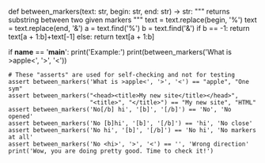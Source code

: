 def between_markers(text: str, begin: str, end: str) -> str:
    """
        returns substring between two given markers
    """
    text = text.replace(begin, '%')
    text = text.replace(end, '&')
    a = text.find('%')
    b = text.find('&')
    if b == -1:
        return text[a + 1:b]+text[-1]
    else:
        return text[a + 1:b]


if __name__ == '__main__':
    print('Example:')
    print(between_markers('What is >apple<', '>', '<'))

    # These "asserts" are used for self-checking and not for testing
    assert between_markers('What is >apple<', '>', '<') == "apple", "One sym"
    assert between_markers("<head><title>My new site</title></head>",
                           "<title>", "</title>") == "My new site", "HTML"
    assert between_markers('No[/b] hi', '[b]', '[/b]') == 'No', 'No opened'
    assert between_markers('No [b]hi', '[b]', '[/b]') == 'hi', 'No close'
    assert between_markers('No hi', '[b]', '[/b]') == 'No hi', 'No markers at all'
    assert between_markers('No <hi>', '>', '<') == '', 'Wrong direction'
    print('Wow, you are doing pretty good. Time to check it!')
